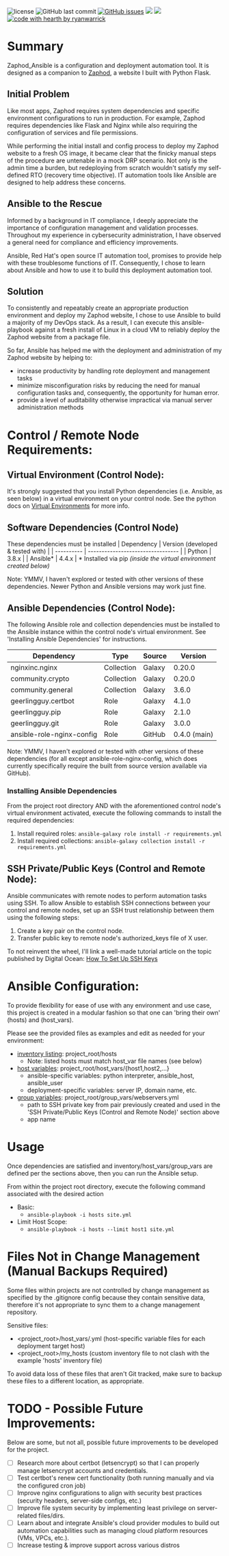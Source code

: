 ![license](https://img.shields.io/github/license/ryanwarrick/zaphod_ansible)
![GitHub last commit](https://img.shields.io/github/last-commit/ryanwarrick/zaphod_ansible)
[![GitHub issues](https://img.shields.io/github/issues/ryanwarrick/zaphod_ansible)](https://github.com/ryanwarrick/zaphod_ansible/issues)
[![](https://tokei.rs/b1/github/ryanwarrick/zaphod_ansible)](https://github.com/ryanwarrick/zaphod_ansible)
[![](https://tokei.rs/b1/github/ryanwarrick/zaphod_ansible?category=files)](https://github.com/ryanwarrick/zaphod_ansible)
[![code with hearth by ryanwarrick](https://img.shields.io/badge/%3C%2F%3E%20with%20%E2%99%A5%20by-ryanwarrick-ff1414.svg?style=flat-square)](https://github.com/ryanwarrick)

# Summary
Zaphod_Ansible is a configuration and deployment automation tool. It is designed as a companion to [Zaphod](https://github.com/ryanwarrick/zaphod), a website I built with Python Flask.

## Initial Problem
Like most apps, Zaphod requires system dependencies and specific environment configurations to run in production. For example, Zaphod requires dependencies like Flask and Nginx while also requiring the configuration of services and file permissions.

While performing the initial install and config process to deploy my Zaphod website to a fresh OS image, it became clear that the finicky manual steps of the procedure are untenable in a mock DRP scenario. Not only is the admin time a burden, but redeploying from scratch wouldn't satisfy my self-defined RTO (recovery time objective). IT automation tools like Ansible are designed to help address these concerns.

## Ansible to the Rescue
Informed by a background in IT compliance, I deeply appreciate the importance of configuration management and validation processes. Throughout my experience in cybersecurity administration, I have observed a general need for compliance and efficiency improvements.

Ansible, Red Hat's open source IT automation tool, promises to provide help with these troublesome functions of IT. Consequently, I chose to learn about Ansible and how to use it to build this deployment automation tool.

## Solution
To consistently and repeatably create an appropriate production environment and deploy my Zaphod website, I chose to use Ansible to build a majority of my DevOps stack. As a result, I can execute this ansible-playbook against a fresh install of Linux in a cloud VM to reliably deploy the Zaphod website from a package file.

So far, Ansible has helped me with the deployment and administration of my Zaphod website by helping to:
- increase productivity by handling rote deployment and management tasks
- minimize misconfiguration risks by reducing the need for manual configuration tasks and, consequently, the opportunity for human error.
- provide a level of auditability otherwise impractical via manual server administration methods

# Control / Remote Node Requirements:

## Virtual Environment (Control Node):
It's strongly suggested that you install Python dependencies (i.e. Ansible, as seen below) in a virtual environment on your control node. See the python docs on [Virtual Environments](https://docs.python.org/3/tutorial/venv.html) for more info.

## Software Dependencies (Control Node)
These dependencies must be installed 
| Dependency | Version (developed & tested with) |
| ---------- | --------------------------------- |
| Python     | 3.8.x                             |
| Ansible*   | 4.4.x                             |
\* Installed via pip *(inside the virtual environment created below)*

Note: YMMV, I haven't explored or tested with other versions of these dependencies. Newer Python and Ansible versions may work just fine.

## Ansible Dependencies (Control Node):
The following Ansible role and collection dependencies must be installed to the Ansible instance within the control node's virtual environment. See 'Installing Ansible Dependencies' for instructions.

| Dependency                | Type       | Source | Version      |
| ------------------------- | ---------- | ------ | ------------ |
| nginxinc.nginx            | Collection | Galaxy | 0.20.0       |
| community.crypto          | Collection | Galaxy | 0.20.0       |
| community.general         | Collection | Galaxy | 3.6.0        |
| geerlingguy.certbot       | Role       | Galaxy | 4.1.0        |
| geerlingguy.pip           | Role       | Galaxy | 2.1.0        |
| geerlingguy.git           | Role       | Galaxy | 3.0.0        |
| ansible-role-nginx-config | Role       | GitHub | 0.4.0 (main) |

Note: YMMV, I haven't explored or tested with other versions of these dependencies (for all except ansible-role-nginx-config, which does currently specifically require the built from source version available via GitHub).

### Installing Ansible Dependencies
From the project root directory AND with the aforementioned control node's virtual environment activated, execute the following commands to install the required dependencies:
1. Install required roles: `ansible-galaxy role install -r requirements.yml`
2. Install required collections: `ansible-galaxy collection install -r requirements.yml`

## SSH Private/Public Keys (Control and Remote Node):
Ansible communicates with remote nodes to perform automation tasks using SSH. To allow Ansible to establish SSH connections between your control and remote nodes, set up an SSH trust relationship between them using the following steps:
1. Create a key pair on the control node.
2. Transfer public key to remote node's authorized_keys file of X user.

To not reinvent the wheel, I'll link a well-made tutorial article on the topic published by Digital Ocean: [How To Set Up SSH Keys](https://www.digitalocean.com/community/tutorials/how-to-set-up-ssh-keys-2)

# Ansible Configuration:

To provide flexibility for ease of use with any environment and use case, this project is created in a modular fashion so that one can 'bring their own'  (hosts) and  (host_vars).

Please see the provided files as examples and edit as needed for your environment:
- [inventory listing](https://docs.ansible.com/ansible/latest/user_guide/intro_inventory.html): project_root/hosts
  - Note: listed hosts must match host_var file names (see below)
- [host variables](https://docs.ansible.com/ansible/latest/user_guide/intro_inventory.html#assigning-a-variable-to-one-machine-host-variables): project_root/host_vars/{host1,host2,...}
  - ansible-specific variables: python interpreter, ansible_host, ansible_user
  - deployment-specific variables: server IP, domain name, etc.
- [group variables](https://docs.ansible.com/ansible/latest/user_guide/intro_inventory.html#assigning-a-variable-to-many-machines-group-variables): project_root/group_vars/webservers.yml
  - path to SSH private key from pair previously created and used in the 'SSH Private/Public Keys (Control and Remote Node)' section above
  - app name

# Usage
Once dependencies are satisfied and inventory/host_vars/group_vars are defined per the sections above, then you can run the Ansible setup.

From within the project root directory, execute the following command associated with the desired action
- Basic:
  - `ansible-playbook -i hosts site.yml`
- Limit Host Scope:
  - `ansible-playbook -i hosts --limit host1 site.yml`

# Files Not in Change Management (Manual Backups Required)
Some files within projects are not controlled by change management as specified by the .gitignore config because they contain sensitive data, therefore it's not appropriate to sync them to a change management repository.

Sensitive files:
* <project_root>/host_vars/<hostname>.yml (host-specific variable files for each deployment target host)
* <project_root>/my_hosts (custom inventory file to not clash with the example 'hosts' inventory file)

To avoid data loss of these files that aren't Git tracked, make sure to backup these files to a different location, as appropriate.

# TODO - Possible Future Improvements:
Below are some, but not all, possible future improvements to be developed for the project.
- [ ] Research more about certbot (letsencrypt) so that I can properly manage letsencrypt accounts and credentials.
- [ ] Test certbot's renew cert functionality (both running manually and via the configured cron job)
- [ ] Improve nginx configurations to align with security best practices (security headers, server-side configs, etc.)
- [ ] Improve file system security by implementing least privilege on server-related files/dirs.
- [ ] Learn about and integrate Ansible's cloud provider modules to build out automation capabilities such as managing cloud platform resources (VMs, VPCs, etc.).
- [ ] Increase testing & improve support across various distros